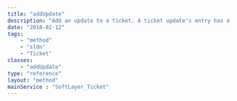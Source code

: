 ```yaml
---
title: "addUpdate"
description: "Add an update to a ticket. A ticket update's entry has a maximum length of 4000 characters, so ''addUpdate()'' splits the ''entry'' property in the ''templateObject'' parameter into 3900 character blocks and creates one entry per 3900 character block. Once complete ''addUpdate()'' emails the ticket's owner and additional email addresses with an update message if the ticket's ''notifyUserOnUpdateFlag'' is set. If the ticket is a Legal or Abuse ticket, then the account's abuse emails are also notified when the updates are processed. Finally, ''addUpdate()'' returns an array of the newly created ticket updates. "
date: "2018-02-12"
tags:
    - "method"
    - "sldn"
    - "Ticket"
classes:
    - "addUpdate"
type: "reference"
layout: "method"
mainService : "SoftLayer_Ticket"
---
```

